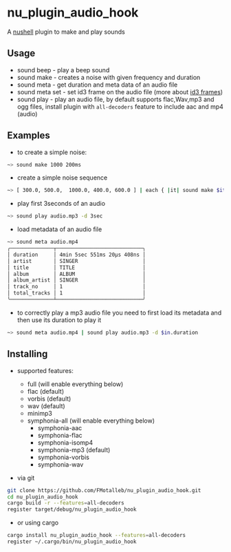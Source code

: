 # nu_plugin_audio_hook

A [nushell](https://www.nushell.sh/) plugin to make and play sounds

## Usage

* sound beep - play a beep sound
* sound make - creates a noise with given frequency and duration
* sound meta - get duration and meta data of an audio file
* sound meta set - set id3 frame on the audio file (more about [id3 frames](https://docs.puddletag.net/source/id3.html))
* sound play - play an audio file, by default supports flac,Wav,mp3 and ogg files, install plugin with `all-decoders` feature to include aac and mp4 (audio)

## Examples

* to create a simple noise:

```bash
~> sound make 1000 200ms
```

* create a simple noise sequence

```bash
~> [ 300.0, 500.0,  1000.0, 400.0, 600.0 ] | each { |it| sound make $it 150ms }
```

* play first 3seconds of an audio

```bash
~> sound play audio.mp3 -d 3sec
```

* load metadata of an audio file

```bash
~> sound meta audio.mp4
╭──────────────┬────────────────────────────╮
│ duration     │ 4min 5sec 551ms 20µs 408ns │
│ artist       │ SINGER                     │
│ title        │ TITLE                      │
│ album        │ ALBUM                      │
│ album_artist │ SINGER                     │
│ track_no     │ 1                          │
│ total_tracks │ 1                          │
╰──────────────┴────────────────────────────╯
```

* to correctly play a mp3 audio file you need to first load its metadata and then use its duration to play it

```bash
~> sound meta audio.mp4 | sound play audio.mp3 -d $in.duration
```

## Installing

* supported features:
  * full (will enable everything below)
  * flac (default)
  * vorbis (default)
  * wav (default)
  * minimp3
  * symphonia-all (will enable everything below)
    * symphonia-aac
    * symphonia-flac
    * symphonia-isomp4
    * symphonia-mp3 (default)
    * symphonia-vorbis
    * symphonia-wav

* via git

```bash
git clone https://github.com/FMotalleb/nu_plugin_audio_hook.git
cd nu_plugin_audio_hook
cargo build -r --features=all-decoders
register target/debug/nu_plugin_audio_hook 
```

* or using cargo

```bash
cargo install nu_plugin_audio_hook --features=all-decoders
register ~/.cargo/bin/nu_plugin_audio_hook
```
